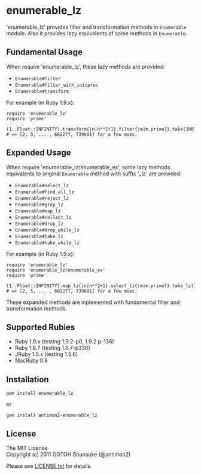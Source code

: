 # enumerable_lz

'enumerable_lz' provides filter and transformation methods in `Enumerable` module.
Also it provides lazy equivalents of some methods in `Enumerable`.


## Fundamental Usage

When require 'enumerable_lz', these lazy methods are provided:

* `Enumerable#filter`
* `Enumerable#filter_with_initproc`
* `Enumerable#transform`

For example (in Ruby 1.9.x):

    require 'enumerable_lz'
    require 'prime'
    
    (1..Float::INFINITY).transform{|n|n**2+1}.filter{|m|m.prime?}.take(100)
    # => [2, 5, ... , 682277, 739601] for a few msec.


## Expanded Usage

When require 'enumerable_lz/enumerable_ex', some lazy methods equivalents to original `Enumerable` method with suffix '_lz' are provided:

* `Enumerable#select_lz`
* `Enumerable#find_all_lz`
* `Enumerable#reject_lz`
* `Enumerable#grep_lz`
* `Enumerable#map_lz`
* `Enumerable#collect_lz`
* `Enumerable#drop_lz`
* `Enumerable#drop_while_lz`
* `Enumerable#take_lz`
* `Enumerable#take_while_lz`


For example (in Ruby 1.9.x):

    require 'enumerable_lz'
    require 'enumerable_lz/enumerable_ex'
    require 'prime'
    
    (1..Float::INFINITY).map_lz{|n|n**2+1}.select_lz{|m|m.prime?}.take_lz(100).to_a
    # => [2, 5, ... , 682277, 739601] for a few msec.

These expanded methods are inplemented with fundamental filter and transformation methods.


## Supported Rubies

* Ruby 1.9.x (testing 1.9.2-p0, 1.9.2 p-136)
* Ruby 1.8.7 (testing 1.8.7-p330)
* JRuby 1.5.x (testing 1.5.6)
* MacRuby 0.8

## Installation

    gem install enumerable_lz

or

    gem install antimon2-enumerable_lz


## License

The MIT License  
Copyright (c) 2011 GOTOH Shunsuke (@antimon2)

Please see [LICENSE.txt](LICENSE.txt) for details.